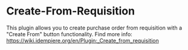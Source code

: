 # Create-From-Requisition
This plugin allows you to create purchase order from requisition with a "Create From" button functionality. 
Find more info: https://wiki.idempiere.org/en/Plugin:_Create_from_requisition
